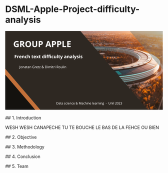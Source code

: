 # DSML-Apple-Project-difficulty-analysis

![](https://github.com/ROULIND/DSML-Apple-Project-difficulty-analysis/blob/main/images/Image-Groupe-Apple-Presentation.png)

## 1. Introduction

WESH WESH CANAPECHE TU TE BOUCHE LE BAS DE LA FEHCE OU BIEN


## 2. Objective

## 3. Methodology

## 4. Conclusion

## 5. Team
